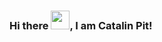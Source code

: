 ### Hi there <img src="https://raw.githubusercontent.com/MartinHeinz/MartinHeinz/master/wave.gif" width="30px">, I am Catalin Pit!


<!--
**PetrosyanTigran/PetrosyanTigran** is a ✨ _special_ ✨ repository because its `README.md` (this file) appears on your GitHub profile.

Here are some ideas to get you started:

- 🔭 I’m currently working on ...
- 🌱 I’m currently learning ...
- 👯 I’m looking to collaborate on ...
- 🤔 I’m looking for help with ...
- 💬 Ask me about ...
- 📫 How to reach me: ...
- 😄 Pronouns: ...
- ⚡ Fun fact: ...
-->
